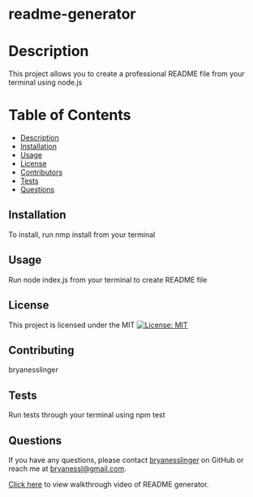 # readme-generator

# Description
This project allows you to create a professional README file from your terminal using node.js

# Table of Contents
- [Description](#description)
- [Installation](#installation)
- [Usage](#usage)
- [License](#license)
- [Contributors](#contributors)
- [Tests](#tests)
- [Questions](#questions)

## Installation
To install, run nmp install from your terminal

## Usage
Run node index.js from your terminal to create README file

## License
This project is licensed under the MIT [![License: MIT](https://img.shields.io/badge/License-MIT-yellow.svg)](https://opensource.org/licenses/MIT)

## Contributing
bryanesslinger

## Tests
Run tests through your terminal using npm test

## Questions
If you have any questions, please contact [bryanesslinger](https://github.com/bryanesslinger) on GitHub or reach me at [bryanessl@gmail.com](mailto:bryanessl@gmail.com).

[Click here](https://app.screencastify.com/v3/watch/6o80FsuX0JKnahvTxxOW) to view walkthrough video of README generator.
